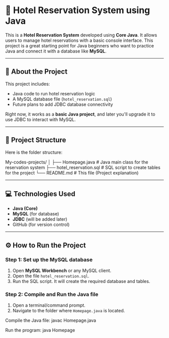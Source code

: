 # 🏨 Hotel Reservation System using Java

This is a **Hotel Reservation System** developed using **Core Java**. It allows users to manage hotel reservations with a basic console interface. This project is a great starting point for Java beginners who want to practice Java and connect it with a database like **MySQL**.

---

## 📌 About the Project

This project includes:
- Java code to run hotel reservation logic
- A MySQL database file (`hotel_reservation.sql`)
- Future plans to add JDBC database connectivity

Right now, it works as a **basic Java project**, and later you'll upgrade it to use JDBC to interact with MySQL.

---

## 📁 Project Structure

Here is the folder structure:

My-codes-projects/
│
├── Homepage.java # Java main class for the reservation system
├── hotel_reservation.sql # SQL script to create tables for the project
└── README.md # This file (Project explanation)



---

## 💻 Technologies Used

- **Java (Core)**
- **MySQL** (for database)
- **JDBC** (will be added later)
- GitHub (for version control)

---

## ⚙️ How to Run the Project

### Step 1: Set up the MySQL database

1. Open **MySQL Workbench** or any MySQL client.
2. Open the file `hotel_reservation.sql`.
3. Run the SQL script. It will create the required database and tables.

### Step 2: Compile and Run the Java file

1. Open a terminal/command prompt.
2. Navigate to the folder where `Homepage.java` is located.

   

Compile the Java file:
      javac Homepage.java
      
Run the program:
     java Homepage
